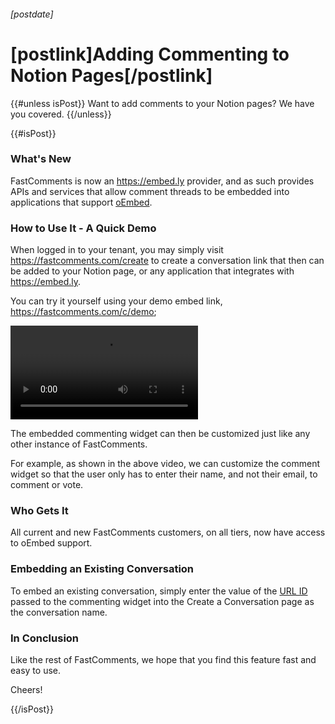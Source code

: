 ###### [postdate]
# [postlink]Adding Commenting to Notion Pages[/postlink]

{{#unless isPost}}
Want to add comments to your Notion pages? We have you covered.
{{/unless}}

{{#isPost}}

### What's New

FastComments is now an https://embed.ly provider, and as such provides APIs and services that allow comment threads
to be embedded into applications that support [oEmbed](https://oembed.com).

### How to Use It - A Quick Demo

When logged in to your tenant, you may simply visit https://fastcomments.com/create to create a conversation link that then
can be added to your Notion page, or any application that integrates with https://embed.ly.

You can try it yourself using your demo embed link, https://fastcomments.com/c/demo;

<video src="images/fastcomments-notion.mp4" autoplay="false" controls="true" alt="FastComments and Notion Demo" title="FastComments and Notion Demo"></video>

The embedded commenting widget can then be customized just like any other instance of FastComments.

For example, as shown in the above video, we can customize the comment widget so that the user only has to enter their name, and not their email, to comment or vote.

### Who Gets It

All current and new FastComments customers, on all tiers, now have access to oEmbed support.

### Embedding an Existing Conversation

To embed an existing conversation, simply enter the value of the <a href="https://docs.fastcomments.com/guide-customizations-and-configuration.html#url-id" target="_blank">URL ID</a> passed to the commenting widget
into the Create a Conversation page as the conversation name.

### In Conclusion

Like the rest of FastComments, we hope that you find this feature fast and easy to use.

Cheers!

{{/isPost}}

